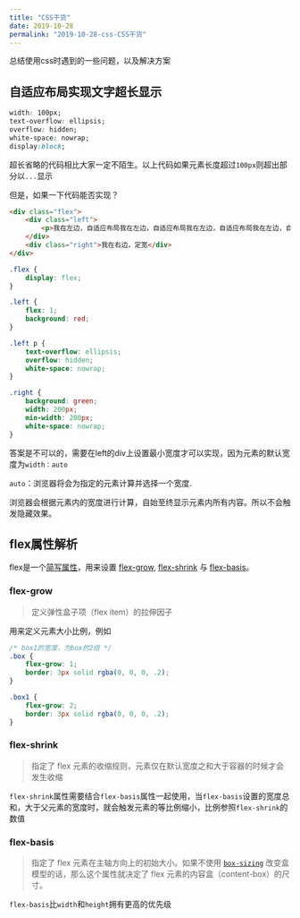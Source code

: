 ```yaml
---
title: "CSS干货"
date: 2019-10-28
permalink: "2019-10-28-css-CSS干货"
---
```





总结使用css时遇到的一些问题，以及解决方案

## 自适应布局实现文字超长显示

```css
width: 100px;
text-overflow: ellipsis;
overflow: hidden;
white-space: nowrap;
display:block;
```

超长省略的代码相比大家一定不陌生。以上代码如果元素长度超过`100px`则超出部分以`...`显示

但是，如果一下代码能否实现？

```html
<div class="flex">
    <div class="left">
   		<p>我在左边，自适应布局我在左边，自适应布局我在左边，自适应布局我在左边，自适应布局</p>
    </div>
    <div class="right">我在右边，定宽</div>
</div>

```
```css
.flex {
    display: flex;
}

.left {
    flex: 1;
    background: red;
}

.left p {
    text-overflow: ellipsis;
    overflow: hidden;
    white-space: nowrap;
}

.right {
    background: green;
    width: 200px;
    min-width: 200px;
	white-space: nowrap;
}
```

答案是不可以的，需要在left的div上设置最小宽度才可以实现，因为元素的默认宽度为`width：auto`

`auto`：浏览器将会为指定的元素计算并选择一个宽度.

浏览器会根据元素内的宽度进行计算，自始至终显示元素内所有内容。所以不会触发隐藏效果。



## flex属性解析

flex是一个[简写属性](https://developer.mozilla.org/zh-CN/docs/Web/CSS/Shorthand_properties)，用来设置 [flex-grow](https://developer.mozilla.org/zh-CN/docs/Web/CSS/flex-grow), [flex-shrink](https://developer.mozilla.org/zh-CN/docs/Web/CSS/flex-shrink) 与 [flex-basis](https://developer.mozilla.org/zh-CN/docs/Web/CSS/flex-basis)。

### flex-grow

> 定义弹性盒子项（flex item）的拉伸因子

用来定义元素大小比例，例如

```css
/* box1的宽度，为box的2倍 */
.box {
    flex-grow: 1;
    border: 3px solid rgba(0, 0, 0, .2);
}

.box1 {
    flex-grow: 2;
    border: 3px solid rgba(0, 0, 0, .2);
}

```

### **flex-shrink**

> 指定了 flex 元素的收缩规则，元素仅在默认宽度之和大于容器的时候才会发生收缩

`flex-shrink`属性需要结合`flex-basis`属性一起使用，当`flex-basis`设置的宽度总和，大于父元素的宽度时，就会触发元素的等比例缩小，比例参照`flex-shrink`的数值

### flex-basis

> 指定了 flex 元素在主轴方向上的初始大小。如果不使用  [`box-sizing`](https://developer.mozilla.org/zh-CN/docs/Web/CSS/box-sizing) 改变盒模型的话，那么这个属性就决定了 flex 元素的内容盒（content-box）的尺寸。

`flex-basis`比`width`和`height`拥有更高的优先级


